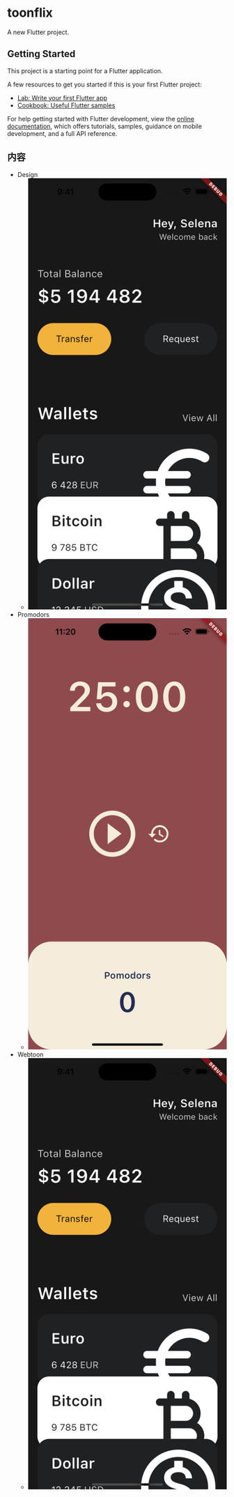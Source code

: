 # toonflix

A new Flutter project.

## Getting Started

This project is a starting point for a Flutter application.

A few resources to get you started if this is your first Flutter project:

- [Lab: Write your first Flutter app](https://docs.flutter.dev/get-started/codelab)
- [Cookbook: Useful Flutter samples](https://docs.flutter.dev/cookbook)

For help getting started with Flutter development, view the
[online documentation](https://docs.flutter.dev/), which offers tutorials,
samples, guidance on mobile development, and a full API reference.

## 内容

- Design
  - ![Design](./images/AppWallets.png)
- Promodors
  - ![Design](./images/AppPomodors.png)
- Webtoon
  - ![Design](./images/AppWebtoon.png)
